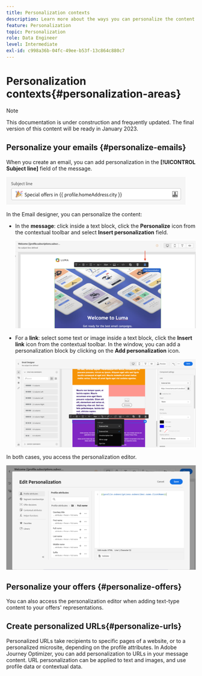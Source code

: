 ```yaml
---
title: Personalization contexts
description: Learn more about the ways you can personalize the content and display of your messages.
feature: Personalization
topic: Personalization
role: Data Engineer
level: Intermediate
exl-id: c998a36b-04fc-49ee-b53f-13c864c880c7
---
```

# Personalization contexts{#personalization-areas}

>[!NOTE]
>
>This documentation is under construction and frequently updated. The final version of this content will be ready in January 2023.

## Personalize your emails {#personalize-emails}

When you create an email, you can add personalization in the **[!UICONTROL Subject line]** field of the message.

![](assets/perso_subject.png)

In the Email designer, you can personalize the content:

* In the **message**: click inside a text block, click the **Personalize** icon from the contextual toolbar and select **Insert personalization** field.
    
    ![](assets/perso_insert.png)

* For a **link**: select some text or image inside a text block, click the **Insert link** icon from the contextual toolbar. In the window, you can add a personalization block by clicking on the **Add personalization** icon.

    ![](assets/perso_link.png)

In both cases, you access the personalization editor.

![](assets/perso_ee.png)

## Personalize your offers {#personalize-offers}

You can also access the personalization editor when adding text-type content to your offers' representations.

## Create personalized URLs{#personalize-urls}

Personalized URLs take recipients to specific pages of a website, or to a personalized microsite, depending on the profile attributes. In Adobe Journey Optimizer, you can add personalization to URLs in your message content. URL personalization can be applied to text and images, and use profile data or contextual data.
